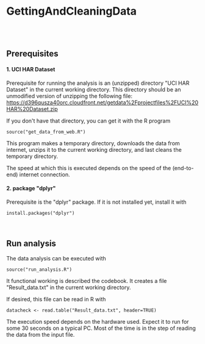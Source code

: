 GettingAndCleaningData
======================

<br>

<br>

## Prerequisites

#### 1. UCI HAR Dataset
Prerequisite for running the analysis is an (unzipped) directory "UCI HAR Dataset" in the current working directory.
This directory should be an unmodified version of unzipping the following file:
<a href=https://d396qusza40orc.cloudfront.net/getdata%2Fprojectfiles%2FUCI%20HAR%20Dataset.zip>https://d396qusza40orc.cloudfront.net/getdata%2Fprojectfiles%2FUCI%20HAR%20Dataset.zip</a>

If you don't have that directory, you can get it with the R program
```
source("get_data_from_web.R")
```
This program makes a temporary directory, downloads the data from internet, unzips it to the current working directory, and last cleans the temporary directory.

The speed at which this is executed depends on the speed of the (end-to-end) internet connection.

#### 2. package "dplyr"
Prerequisite is the "dplyr" package.
If it is not installed yet, install it with
```
install.packages("dplyr")
```

<br>

## Run analysis

The data analysis can be executed with
```
source("run_analysis.R")
```
It functional working is described the codebook.
It creates a file "Result_data.txt" in the current working directory.

If desired, this file can be read in R with
```
datacheck <- read.table("Result_data.txt", header=TRUE)
```

The execution speed depends on the hardware used. Expect it to run for some 30 seconds on a typical PC.
Most of the time is in the step of reading the data from the input file.
